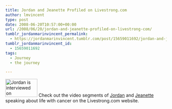 ```yaml
---
title: Jordan and Jeanette Profiled on Livestrong.com
author: lmvincent
type: post
date: 2008-06-20T10:57:00+00:00
url: /2008/06/20/jordan-and-jeanette-profiled-on-livestrong-com/
tumblr_jordanmarinvincent_permalink:
  - https://jordanmarinvincent.tumblr.com/post/15659011692/jordan-and-jeanette-profiled-on-livestrong-com
tumblr_jordanmarinvincent_id:
  - 15659011692
tags:
  - Journey
  - the journey

---
```

<img loading="lazy" src="https://www.jordanvincent.com/images/2008/06/17078_12_jordan_vincent_living_with.jpg" alt="Jordan is interviewed on Livestrong.com" width="100" height="56" class="alignnone size-medium wp-image-242" />  
Check out the video segments of <a href="https://www.livestrong.com/video/3826-brain-cancer-as-child:-jordan/" target="_blank" rel="noopener">Jordan</a> and <a href="https://www.livestrong.com/video/3827-living-with-child-with-brain/" target="_blank" rel="noopener">Jeanette</a> speaking about life with cancer on the Livestrong.com website.

<div class="blogger-post-footer">
  <img loading="lazy" width="1" height="1" src="https://blogger.googleusercontent.com/tracker/9039099668816362935-7793696728539301135?l=jordansjourney2.blogspot.com" alt="" />
</div>